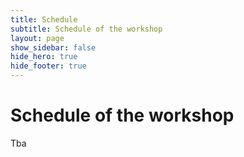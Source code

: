 ```yaml
---
title: Schedule
subtitle: Schedule of the workshop
layout: page
show_sidebar: false
hide_hero: true
hide_footer: true
---
```


# Schedule of the workshop

Tba